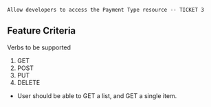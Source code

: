 `Allow developers to access the Payment Type resource -- TICKET 3`

## Feature Criteria
Verbs to be supported

1. GET
2. POST
3. PUT
4. DELETE

- User should be able to GET a list, and GET a single item.